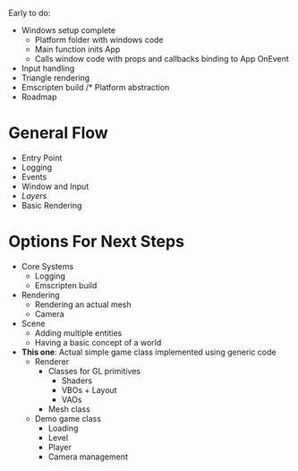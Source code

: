 Early to do:

* Windows setup complete
  * Platform folder with windows code
  * Main function inits App
  * Calls window code with props and callbacks binding to App OnEvent
* Input handling
* Triangle rendering
* Emscripten build
/* Platform abstraction
* Roadmap



# General Flow
* Entry Point
* Logging
* Events
* Window and Input
* *Layers*
* Basic Rendering

# Options For Next Steps
* Core Systems
  * Logging
  * Emscripten build
* Rendering
  * Rendering an actual mesh
  * Camera
* Scene
  * Adding multiple entities
  * Having a basic concept of a world
* **This one**: Actual simple game class implemented using generic code
  * Renderer
    * Classes for GL primitives
      * Shaders
      * VBOs + Layout
      * VAOs
    * Mesh class
  * Demo game class
    * Loading
    * Level
    * Player
    * Camera management